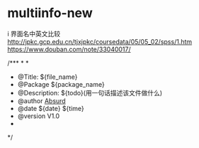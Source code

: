 # multiinfo-new
i
界面名中英文比较
http://jpkc.gcp.edu.cn/tjxjpkc/coursedata/05/05_02/spss/1.htm
https://www.douban.com/note/33040017/

/***
 * 
 * 
 * @Title: ${file_name}
 * @Package ${package_name}
 * @Description:  ${todo}(用一句话描述该文件做什么)
 * @author  <a href="mailto:www_1350@163.com">Absurd</a>
 * @date ${date} ${time}
 * @version V1.0
 *
 */